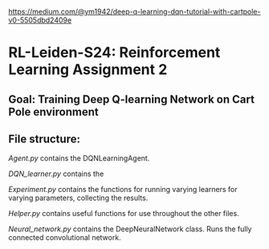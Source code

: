 https://medium.com/@ym1942/deep-q-learning-dqn-tutorial-with-cartpole-v0-5505dbd2409e

# RL-Leiden-S24: Reinforcement Learning Assignment 2
## Goal: Training Deep Q-learning Network on Cart Pole environment

## File structure:
*Agent.py* contains the DQNLearningAgent.

*DQN_learner.py* contains the 

*Experiment.py* contains the functions for running varying learners for varying parameters, collecting the results.

*Helper.py* contains useful functions for use throughout the other files.

*Neural_network.py* contains the DeepNeuralNetwork class. Runs the fully connected convolutional network.
